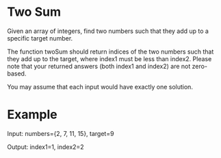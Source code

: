 # Two Sum
Given an array of integers, find two numbers such that they add up to a specific
target number.

The function twoSum should return indices of the two numbers such that they add
up to the target, where index1 must be less than index2. Please note that your
returned answers (both index1 and index2) are not zero-based.

You may assume that each input would have exactly one solution.

# Example
Input: numbers={2, 7, 11, 15}, target=9

Output: index1=1, index2=2
